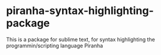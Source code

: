 # piranha-syntax-highlighting-package
This is a package for sublime text, for syntax highlighting the programmin/scripting language Piranha

